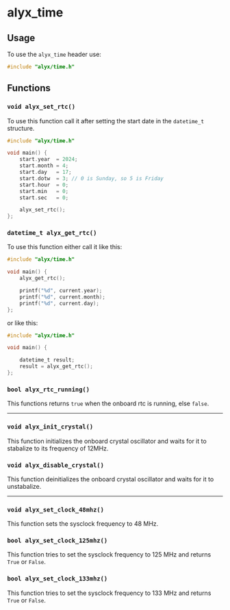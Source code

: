 # alyx_time
## Usage

To use the `alyx_time` header use:
```c
#include "alyx/time.h"
```

## Functions

### `void alyx_set_rtc()`
To use this function call it after setting the start date in the `datetime_t` structure.
```c
#include "alyx/time.h"

void main() {
    start.year  = 2024;
    start.month = 4;
    start.day   = 17;
    start.dotw  = 3; // 0 is Sunday, so 5 is Friday
    start.hour  = 0;
    start.min   = 0;
    start.sec   = 0;

    alyx_set_rtc();
};
```

### `datetime_t alyx_get_rtc()`
To use this function either call it like this:
```c
#include "alyx/time.h"

void main() {
    alyx_get_rtc();

    printf("%d", current.year);
    printf("%d", current.month);
    printf("%d", current.day);
};
```
or like this: 
```c
#include "alyx/time.h"

void main() {

    datetime_t result;
    result = alyx_get_rtc();
};
```
### `bool alyx_rtc_running()`
This functions returns `true` when the onboard rtc is running, else `false`.
***

### `void alyx_init_crystal()`
This function initializes the onboard crystal oscillator and waits for it to stabalize to its frequency of 12MHz.

### `void alyx_disable_crystal()`
This function deinitializes the onboard crystal oscillator and waits for it to unstabalize.
***

### `void alyx_set_clock_48mhz()`
This function sets the sysclock frequency to 48 MHz.

### `bool alyx_set_clock_125mhz()`
This function tries to set the sysclock frequency to 125 MHz and returns `True` or `False`.

### `bool alyx_set_clock_133mhz()`
This function tries to set the sysclock frequency to 133 MHz and returns `True` or `False`.
